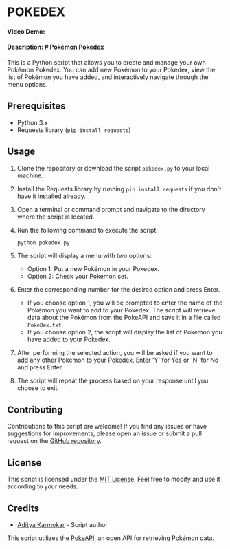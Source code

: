 # POKEDEX

#### Video Demo:  <URL HERE>

#### Description: # Pokémon Pokedex

This is a Python script that allows you to create and manage your own Pokémon Pokedex. You can add new Pokémon to your Pokedex, view the list of Pokémon you have added, and interactively navigate through the menu options.

## Prerequisites

- Python 3.x
- Requests library (`pip install requests`)

## Usage

1. Clone the repository or download the script `pokedex.py` to your local machine.
2. Install the Requests library by running `pip install requests` if you don't have it installed already.
3. Open a terminal or command prompt and navigate to the directory where the script is located.
4. Run the following command to execute the script:

   ```bash
   python pokedex.py
   ```

5. The script will display a menu with two options:

   - Option 1: Put a new Pokémon in your Pokedex.
   - Option 2: Check your Pokémon set.

6. Enter the corresponding number for the desired option and press Enter.

   - If you choose option 1, you will be prompted to enter the name of the Pokémon you want to add to your Pokedex. The script will retrieve data about the Pokémon from the PokeAPI and save it in a file called `PokeDex.txt`.
   - If you choose option 2, the script will display the list of Pokémon you have added to your Pokedex.

7. After performing the selected action, you will be asked if you want to add any other Pokémon to your Pokedex. Enter 'Y' for Yes or 'N' for No and press Enter.

8. The script will repeat the process based on your response until you choose to exit.

## Contributing

Contributions to this script are welcome! If you find any issues or have suggestions for improvements, please open an issue or submit a pull request on the [GitHub repository](https://github.com/yourusername/pokedex).

## License

This script is licensed under the [MIT License](https://opensource.org/licenses/MIT). Feel free to modify and use it according to your needs.

## Credits

- [Aditya Karmokar](https://github.com/yourusername) - Script author

This script utilizes the [PokeAPI](https://pokeapi.co/), an open API for retrieving Pokémon data.